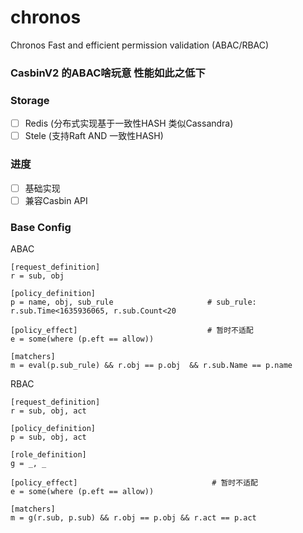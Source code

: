 chronos
===
Chronos   Fast and efficient permission validation  (ABAC/RBAC)

### CasbinV2 的ABAC啥玩意  性能如此之低下

### Storage
- [ ] Redis  (分布式实现基于一致性HASH 类似Cassandra)
- [ ] Stele  (支持Raft AND 一致性HASH)

### 进度
- [ ] 基础实现
- [ ] 兼容Casbin API

### Base Config
ABAC
``` 
[request_definition]
r = sub, obj

[policy_definition]
p = name, obj, sub_rule                     # sub_rule: r.sub.Time<1635936065, r.sub.Count<20

[policy_effect]                             # 暂时不适配 
e = some(where (p.eft == allow)) 

[matchers]
m = eval(p.sub_rule) && r.obj == p.obj  && r.sub.Name == p.name
```
RBAC
``` 
[request_definition]
r = sub, obj, act

[policy_definition]
p = sub, obj, act

[role_definition]
g = _, _

[policy_effect]                              # 暂时不适配 
e = some(where (p.eft == allow))

[matchers]
m = g(r.sub, p.sub) && r.obj == p.obj && r.act == p.act
```